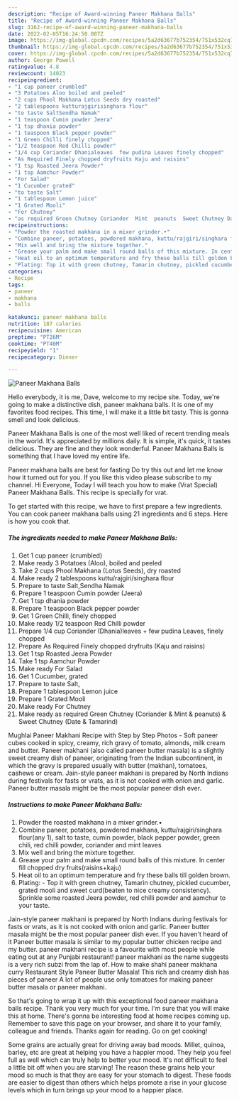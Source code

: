 ```yaml
---
description: "Recipe of Award-winning Paneer Makhana Balls"
title: "Recipe of Award-winning Paneer Makhana Balls"
slug: 3162-recipe-of-award-winning-paneer-makhana-balls
date: 2022-02-05T16:24:50.087Z
image: https://img-global.cpcdn.com/recipes/5a2d63677b752354/751x532cq70/paneer-makhana-balls-recipe-main-photo.jpg
thumbnail: https://img-global.cpcdn.com/recipes/5a2d63677b752354/751x532cq70/paneer-makhana-balls-recipe-main-photo.jpg
cover: https://img-global.cpcdn.com/recipes/5a2d63677b752354/751x532cq70/paneer-makhana-balls-recipe-main-photo.jpg
author: George Powell
ratingvalue: 4.8
reviewcount: 14023
recipeingredient:
- "1 cup paneer crumbled"
- "3 Potatoes Aloo boiled and peeled"
- "2 cups Phool Makhana Lotus Seeds dry roasted"
- "2 tablespoons kutturajgirisinghara flour"
- "to taste SaltSendha Namak"
- "1 teaspoon Cumin powder Jeera"
- "1 tsp dhania powder"
- "1 teaspoon Black pepper powder"
- "1 Green Chilli finely chopped"
- "1/2 teaspoon Red Chilli powder"
- "1/4 cup Coriander Dhanialeaves  few pudina Leaves finely chopped"
- "As Required Finely chopped dryfruits Kaju and raisins"
- "1 tsp Roasted Jeera Powder"
- "1 tsp Aamchur Powder"
- "For Salad"
- "1 Cucumber grated"
- "to taste Salt"
- "1 tablespoon Lemon juice"
- "1 Grated Mooli"
- "For Chutney"
- "as required Green Chutney Coriander  Mint  peanuts  Sweet Chutney Date  Tamarind"
recipeinstructions:
- "Powder the roasted makhana in a mixer grinder.•"
- "Combine paneer, potatoes, powdered makhana, kuttu/rajgiri/singhara flour(any 1), salt to taste, cumin powder, black pepper powder, green chili, red chilli powder, coriander and mint leaves"
- "Mix well and bring the mixture together."
- "Grease your palm and make small round balls of this mixture. In center fill chopped dry fruits(raisins+kaju)"
- "Heat oil to an optimum temperature and fry these balls till golden brown."
- "Plating: Top it with green chutney, Tamarin chutney, pickled cucumber, grated mooli and sweet curd(beaten to nice creamy consistency). Sprinkle some roasted Jeera powder, red chilli powder and aamchur to your taste."
categories:
- Recipe
tags:
- paneer
- makhana
- balls

katakunci: paneer makhana balls 
nutrition: 187 calories
recipecuisine: American
preptime: "PT26M"
cooktime: "PT40M"
recipeyield: "1"
recipecategory: Dinner

---
```



![Paneer Makhana Balls](https://img-global.cpcdn.com/recipes/5a2d63677b752354/751x532cq70/paneer-makhana-balls-recipe-main-photo.jpg)

Hello everybody, it is me, Dave, welcome to my recipe site. Today, we're going to make a distinctive dish, paneer makhana balls. It is one of my favorites food recipes. This time, I will make it a little bit tasty. This is gonna smell and look delicious.

Paneer Makhana Balls is one of the most well liked of recent trending meals in the world. It's appreciated by millions daily. It is simple, it's quick, it tastes delicious. They are fine and they look wonderful. Paneer Makhana Balls is something that I have loved my entire life.

Paneer makhana balls are best for fasting Do try this out and let me know how it turned out for you. If you like this video please subscribe to my channel. Hi Everyone, Today I will teach you how to make (Vrat Special) Paneer Makhana Balls. This recipe is specially for vrat.


To get started with this recipe, we have to first prepare a few ingredients. You can cook paneer makhana balls using 21 ingredients and 6 steps. Here is how you cook that.

<!--inarticleads1-->

##### The ingredients needed to make Paneer Makhana Balls:

1. Get 1 cup paneer (crumbled)
1. Make ready 3 Potatoes (Aloo), boiled and peeled
1. Take 2 cups Phool Makhana (Lotus Seeds), dry roasted
1. Make ready 2 tablespoons kuttu/rajgiri/singhara flour
1. Prepare to taste Salt,Sendha Namak
1. Prepare 1 teaspoon Cumin powder (Jeera)
1. Get 1 tsp dhania powder
1. Prepare 1 teaspoon Black pepper powder
1. Get 1 Green Chilli, finely chopped
1. Make ready 1/2 teaspoon Red Chilli powder
1. Prepare 1/4 cup Coriander (Dhania)leaves + few pudina Leaves, finely chopped
1. Prepare As Required Finely chopped dryfruits (Kaju and raisins)
1. Get 1 tsp Roasted Jeera Powder
1. Take 1 tsp Aamchur Powder
1. Make ready For Salad
1. Get 1 Cucumber, grated
1. Prepare to taste Salt,
1. Prepare 1 tablespoon Lemon juice
1. Prepare 1 Grated Mooli
1. Make ready For Chutney
1. Make ready as required Green Chutney (Coriander &amp; Mint &amp; peanuts) &amp; Sweet Chutney (Date &amp; Tamarind)


Mughlai Paneer Makhani Recipe with Step by Step Photos - Soft paneer cubes cooked in spicy, creamy, rich gravy of tomato, almonds, milk cream and butter. Paneer makhani (also called paneer butter masala) is a slightly sweet creamy dish of paneer, originating from the Indian subcontinent, in which the gravy is prepared usually with butter (makhan), tomatoes, cashews or cream. Jain-style paneer makhani is prepared by North Indians during festivals for fasts or vrats, as it is not cooked with onion and garlic. Paneer butter masala might be the most popular paneer dish ever. 

<!--inarticleads2-->

##### Instructions to make Paneer Makhana Balls:

1. Powder the roasted makhana in a mixer grinder.•
1. Combine paneer, potatoes, powdered makhana, kuttu/rajgiri/singhara flour(any 1), salt to taste, cumin powder, black pepper powder, green chili, red chilli powder, coriander and mint leaves
1. Mix well and bring the mixture together.
1. Grease your palm and make small round balls of this mixture. In center fill chopped dry fruits(raisins+kaju)
1. Heat oil to an optimum temperature and fry these balls till golden brown.
1. Plating: - Top it with green chutney, Tamarin chutney, pickled cucumber, grated mooli and sweet curd(beaten to nice creamy consistency). Sprinkle some roasted Jeera powder, red chilli powder and aamchur to your taste.


Jain-style paneer makhani is prepared by North Indians during festivals for fasts or vrats, as it is not cooked with onion and garlic. Paneer butter masala might be the most popular paneer dish ever. If you haven&#39;t heard of it Paneer butter masala is similar to my popular butter chicken recipe and my butter. paneer makhani recipe is a favourite with most people while eating out at any Punjabi restaurant! paneer makhani as the name suggests is a very rich subzi from the lap of. How to make shahi paneer makhana curry Restaurant Style Paneer Butter Masala! This rich and creamy dish has pieces of paneer A lot of people use only tomatoes for making paneer butter masala or paneer makhani. 

So that's going to wrap it up with this exceptional food paneer makhana balls recipe. Thank you very much for your time. I'm sure that you will make this at home. There's gonna be interesting food at home recipes coming up. Remember to save this page on your browser, and share it to your family, colleague and friends. Thanks again for reading. Go on get cooking!

Some grains are actually great for driving away bad moods. Millet, quinoa, barley, etc are great at helping you have a happier mood. They help you feel full as well which can truly help to better your mood. It's not difficult to feel a little bit off when you are starving! The reason these grains help your mood so much is that they are easy for your stomach to digest. These foods are easier to digest than others which helps promote a rise in your glucose levels which in turn brings up your mood to a happier place.
